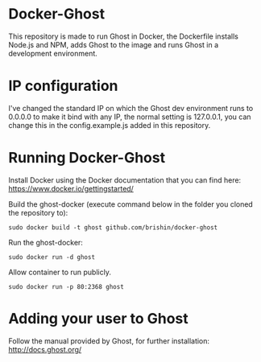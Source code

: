 # Docker-Ghost
This repository is made to run Ghost in Docker, the Dockerfile installs Node.js and NPM, adds Ghost to the image and runs Ghost in a development environment.

# IP configuration
I've changed the standard IP on which the Ghost dev environment runs to 0.0.0.0 to make it bind with any IP, the normal setting is 127.0.0.1, you can change this in the config.example.js added in this repository.

# Running Docker-Ghost

Install Docker using the Docker documentation that you can find here: https://www.docker.io/gettingstarted/

Build the ghost-docker (execute command below in the folder you cloned the repository to):

    sudo docker build -t ghost github.com/brishin/docker-ghost

Run the ghost-docker:

    sudo docker run -d ghost

Allow container to run publicly.

    sudo docker run -p 80:2368 ghost

# Adding your user to Ghost
Follow the manual provided by Ghost, for further installation: http://docs.ghost.org/
